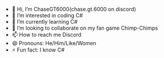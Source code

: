 - 👋 Hi, I’m ChaseGT6000(chase.gt.6000 on discord)
- 👀 I’m interested in coding C#
- 🌱 I’m currently learning C#
- 💞️ I’m looking to collaborate on my fan game Chimp-Chimps
- 📫 How to reach me Discord
- 😄 Pronouns: He/Him/Like/Women
- ⚡ Fun fact: I know C#

<!---
ChaseM234/ChaseM234 is a ✨ special ✨ repository because its `README.md` (this file) appears on your GitHub profile.
You can click the Preview link to take a look at your changes.
--->
